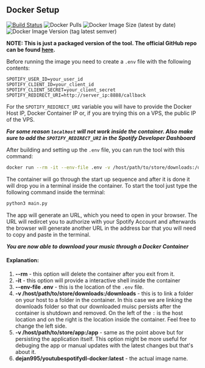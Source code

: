 ## Docker Setup 
[![Build Status](https://jenkins.dapmn.com/buildStatus/icon?job=youtubespotifydl&style=plastic&subject=Docker%20Build)](https://jenkins.dapmn.com/job/youtubespotifydl/)
![Docker Pulls](https://img.shields.io/docker/pulls/dejan995/youtubespotifydl-docker?label=Docker%20Pulls&logo=docker&logoColor=white&style=plastic)
![Docker Image Size (latest by date)](https://img.shields.io/docker/image-size/dejan995/youtubespotifydl-docker?label=Image%20Size&logo=docker&logoColor=white&style=plastic)
![Docker Image Version (tag latest semver)](https://img.shields.io/docker/v/dejan995/youtubespotifydl-docker/latest?label=Version&style=plastic)

**NOTE: This is just a packaged version of the tool. The official GitHub repo can be found [here](https://github.com/piyx/YoutubeSpotifyDL).**

Before running the image you need to create a `.env` file with the following contents:

`SPOTIFY_USER_ID=your_user_id`  
`SPOTIFY_CLIENT_ID=your_client_id`  
`SPOTIFY_CLIENT_SECRET=your_client_secret`  
`SPOTIFY_REDIRECT_URI=http://server_ip:8888/callback`

For the `SPOTIFY_REDIRECT_URI` variable you will have to provide the Docker Host IP, Docker Container IP or, if you are trying this on a VPS, the public IP of the VPS.

***For some reason `localhost` will not work inside the container. Also make sure to add the `SPOTIFY_REDIRECT_URI` in the Spotify Developer Dashboard***

After building and setting up the `.env` file, you can run the tool with this command:

```sh
docker run --rm -it --env-file .env -v /host/path/to/store/downloads:/downloads -v /host/path/to/store/app:/app dejan995/youtubespotifydl-docker:latest
```
The container will go through the start up sequence and after it is done it will drop you in a terminal inside the container.
To start the tool just type the following command inside the terminal:
```sh
python3 main.py
```
The app will generate an URL, which you need to open in your browser. The URL will redircet you to authorize with your Spotify Account and afterwards the browser
will generate another URL in the address bar that you will need to copy and paste in the terminal. 

***You are now able to download your music through a Docker Container***

#### Explanation:
1. **--rm** - this option will delete the container after you exit from it.
2. **-it** - this option will provide a interactive shell inside the container
3. **--env-file .env** - this is the location of the `.env` file.
4. **-v /host/path/to/store/downloads:/downloads** - this is to link a folder on your host to a folder in the container. In this case we are linking the downloads folder so that our downloaded muisc persists after the container is shutdown and removed. On the left of the `:` is the host location and on the right is the location inside the container. Feel free to change the left side.
5. **-v /host/path/to/store/app:/app** - same as the point above but for persisting the application itself. This option might be more useful for debuging the app or manual updates with the latest changes but that's about it.
6. **dejan995/youtubespotifydl-docker:latest** - the actual image name. 